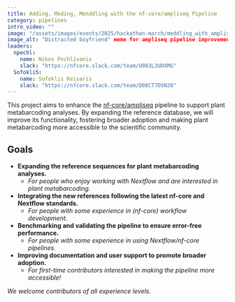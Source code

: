 ```yaml
---
title: Adding, Moding, Menddling with the nf-core/ampliseq Pipeline
category: pipelines
intro_video: ""
image: "/assets/images/events/2025/hackathon-march/meddling_with_ampliseq.jpg"
image_alt: "Distracted boyfriend" meme for ampliseq pipeline improvements
leaders:
  npechl:
    name: Nikos Pechlivanis
    slack: "https://nfcore.slack.com/team/U083L3UDXMG"
  Sofokli5:
    name: Sofoklis Keisaris
    slack: "https://nfcore.slack.com/team/D08CT7DSN20"
---
```


This project aims to enhance the [nf-core/ampliseq](https://nf-co.re/ampliseq/dev) pipeline to support plant metabarcoding analyses. By expanding the reference database, we will improve its functionality, fostering broader adoption and making plant metabarcoding more accessible to the scientific community.

## Goals

- **Expanding the reference sequences for plant metabarcoding analyses.**
  - _For people who enjoy working with Nextflow and are interested in plant metabarcoding._
- **Integrating the new references following the latest nf-core and Nextflow standards.**
  - _For people with some experience in (nf-core) workflow development._
- **Benchmarking and validating the pipeline to ensure error-free performance.**
  - _For people with some experience in using Nextflow/nf-core pipelines._
- **Improving documentation and user support to promote broader adoption.**
  - _For first-time contributors interested in making the pipeline more accessible!_

_We welcome contributors of all experience levels._
